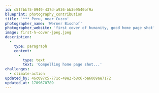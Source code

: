 ```yaml
---
id: c5ffbbf5-0949-437d-a936-bb3e9540bf9a
blueprint: photography_contribution
title: '*** Peru, near Cuzco'
photographer_name: 'Werner Bischof'
photographer_website: 'first cover of humanity, good home page shot'
image: first-h-cover-jpeg.jpeg
description:
  -
    type: paragraph
    content:
      -
        type: text
        text: 'Compelling home page shot...'
challenges:
  - climate-action
updated_by: 46c097c5-771c-49e2-b8c6-ba6009ae7172
updated_at: 1709670789
---
```

